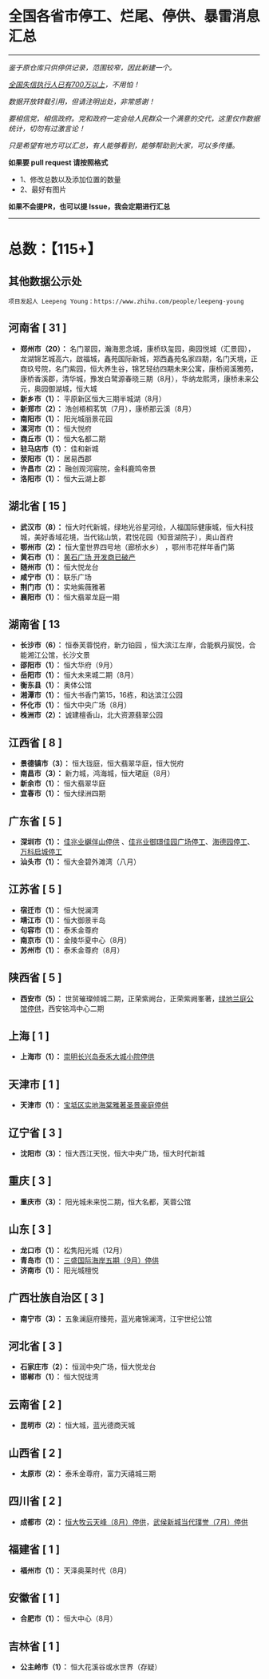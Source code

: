 # 全国各省市停工、烂尾、停供、暴雷消息汇总

***
*鉴于原仓库只供停供记录，范围较窄，因此新建一个。*

*[全国失信执行人已有700万以上](./images/失信执行人.jpeg)，不用怕！*

*数据开放转载引用，但请注明出处，非常感谢！*  

*要相信党，相信政府。党和政府一定会给人民群众一个满意的交代，这里仅作数据统计，切勿有过激言论！*

*只是希望有地方可以汇总，有人能够看到，能够帮助到大家，可以多传播。*

**如果要 pull request 请按照格式**  
- 1、修改总数以及添加位置的数量  
- 2、最好有图片  

**如果不会提PR，也可以提 Issue，我会定期进行汇总**

***

# 总数：【115+】
  
## 其他数据公示处
```
项目发起人 Leepeng Young：https://www.zhihu.com/people/leepeng-young
```

## 河南省 [ 31 ]   
- **郑州市（20）：** 名门翠园，瀚海思念城，康桥玖玺园，奥园悦城（汇景园），龙湖锦艺城高六，啟福城，鑫苑国际新城，郑西鑫苑名家四期，名门天境，正商玖号院，名门紫园，恒大养生谷，锦艺轻纺四期未来公寓，康桥阅溪雅苑，康桥香溪郡，清华城，豫发白鹭源春晓三期（8月），华纳龙熙湾，康桥未来公元，奥园御湖城，恒大城    
- **新乡市（1）：** 平原新区恒大三期半城湖（8月）   
- **新郑市（2）：**  浩创梧桐茗筑（7月），康桥那云溪（8月） 
- **南阳市（1）：** 阳光城丽景花园   
- **漯河市（1）：**  恒大悦府    
- **商丘市（1）：**  恒大名都二期  
- **驻马店市（1）：**  佳和新城  
- **荥阳市（1）：**  居易西郡  
- **许昌市（2）：**  融创观河宸院，金科鹿鸣帝景
- **洛阳市（1）：**  恒大云湖上郡  

## 湖北省 [ 15 ]
- **武汉市（8）：** 恒大时代新城，绿地光谷星河绘，人福国际健康城，恒大科技城，美好香域花境，当代铭山筑，君悦花园（知音湖院子），奥山首府  
- **鄂州市（2）：** 恒大童世界四号地（廊桥水乡） ，鄂州市花样年香门第
- **黄石市（1）：** [黄石广场 开发商已破产](./images/黄石市黄石广场开发商破产烂尾图一.png)   
- **随州市（1）：** 恒大悦龙台   
- **咸宁市（1）：** 联乐广场  
- **荆门市（1）：** 实地紫薇雅著  
- **襄阳市（1）：** 恒大翡翠龙庭一期  

## 湖南省 [ 13 
- **长沙市（6）：** 恒泰芙蓉悦府，新力铂园 ，恒大滨江左岸，合能枫丹宸悦，合能湘江公馆，长沙文景  
- **邵阳市（1）：** 恒大华府（9月）  
- **岳阳市（1）：** 恒大未来城二期（8月）   
- **衡东县（1）：** 奥体公馆   
- **湘潭市（1）：** 恒大书香门第15，16栋，和达滨江公园  
- **怀化市（1）：** 恒大中央广场（8月）
- **株洲市（2）：** 诚建檀香山，北大资源翡翠公园

## 江西省 [ 8 ]  
- **景德镇市（3）：** 恒大珑庭，恒大翡翠华庭，恒大悦府  
- **南昌市（3）：** 新力城，鸿海城，恒大珺庭（8月）  
- **新余市（1）：** 恒大翡翠华庭  
- **宜春市（1）：** 恒大绿洲四期  

## 广东省 [ 5 ]
- **深圳市（1）：** [佳兆业樾伴山停供](./images/sz001.jpg) 、[佳兆业御璟佳园广场停工](./images/佳兆业2.jpeg)、[海德园停工](./images/海德园.jpeg)、[万科启城停工](./images/万科1.png)
- **汕头市（1）：** 恒大金碧外滩湾（八月）

## 江苏省 [ 5 ]
- **宿迁市（1）：** 恒大悦澜湾  
- **靖江市（1）：** 恒大御景半岛  
- **句容市（1）：** 泰禾金尊府  
- **南京市（1）：** 金陵华夏中心（8月）  
- **苏州市（1）：** 泰禾金尊府（8月）

## 陕西省 [ 5 ] 
- **西安市（5）：** 世贸璀璨倾城二期，正荣紫阙台，正荣紫阙峯著，[绿地兰庭公馆停供](./images/西安绿地兰亭公馆全体业主强制停贷告知书.png)，西安铭鸿中心二期

## 上海 [ 1 ]
- **上海市（1）：** [崇明长兴岛泰禾大城小院停供](./images/Xingdao_Shanghai.png)

## 天津市 [ 1 ]
- **天津市（1）：** [宝坻区实地海棠雅著圣景豪庭停供](images/天津市实地海棠雅著圣景豪庭.jpeg) 

## 辽宁省 [ 3 ]
- **沈阳市（3）：** 恒大西江天悦，恒大中央广场，恒大时代新城   

## 重庆 [ 3 ]
- **重庆市（3）：** 阳光城未来悦二期，恒大名都，芙蓉公馆

## 山东 [ 3 ]
- **龙口市（1）：** 松隽阳光城（12月）
- **青岛市（1）：** [三盛国际海岸五期（9月）停供](./images/20220713-155354.jpeg)  
- **济南市（1）：** 阳光城檀悦

## 广西壮族自治区 [ 3 ]
- **南宁市（3）：** 五象澜庭府臻苑，蓝光雍锦澜湾，江宇世纪公馆  

## 河北省 [ 3 ]
- **石家庄市（2）：** 恒润中央广场，恒大悦龙台
- **邯郸市（1）：** 恒大悦珑湾

## 云南省 [ 2 ]
- **昆明市（2）：** 恒大城，蓝光德商天城  

## 山西省 [ 2 ]
- **太原市（2）：** 泰禾金尊府，富力天禧城三期   

## 四川省 [ 2 ]
- **成都市（2）：** [恒大牧云天峰（8月）停供](./images/成都新津恒大牧云天峰.jpg)，[武侯新城当代璞誉（7月）停供](./images/whxcdd.jpg)  

## 福建省 [ 1 ]
- **福州市（1）：** 天泽奥莱时代（8月）

## 安徽省 [ 1 ]
- **合肥市（1）：** 恒大中心（8月）

## 吉林省 [ 1 ]
- **公主岭市（1）：** 恒大花溪谷或水世界（存疑）  

